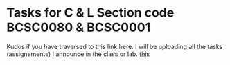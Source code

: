 # Tasks for C & L Section code BCSC0080 & BCSC0001
Kudos if you have traversed to this link here. I will be uploading all the tasks (assignements) I announce in the class or lab.
<a href="index.mf">this</a>
